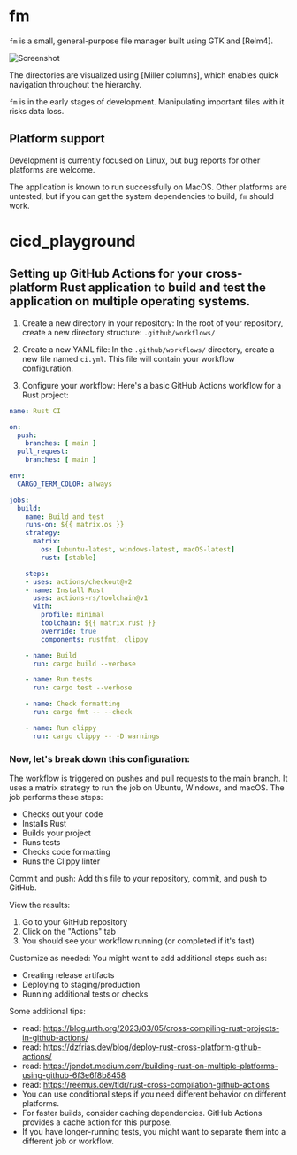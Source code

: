 # fm

`fm` is a small, general-purpose file manager built using GTK and [Relm4].

![Screenshot](https://user-images.githubusercontent.com/1372438/164090003-20bca431-e2ef-475a-86d4-df64d10e1989.png)

The directories are visualized using [Miller columns], which enables quick
navigation throughout the hierarchy.

`fm` is in the early stages of development. Manipulating important files with it
risks data loss.

## Platform support

Development is currently focused on Linux, but bug reports for other platforms
are welcome.

The application is known to run successfully on MacOS. Other platforms are
untested, but if you can get the system dependencies to build, `fm` should work.

# cicd_playground

## Setting up GitHub Actions for your cross-platform Rust application to build and test the application on multiple operating systems.

1. Create a new directory in your repository:
   In the root of your repository, create a new directory structure: `.github/workflows/`

2. Create a new YAML file:
   In the `.github/workflows/` directory, create a new file named `ci.yml`. This file will contain your workflow configuration.

3. Configure your workflow:
   Here's a basic GitHub Actions workflow for a Rust project:

```yaml
name: Rust CI

on:
  push:
    branches: [ main ]
  pull_request:
    branches: [ main ]

env:
  CARGO_TERM_COLOR: always

jobs:
  build:
    name: Build and test
    runs-on: ${{ matrix.os }}
    strategy:
      matrix:
        os: [ubuntu-latest, windows-latest, macOS-latest]
        rust: [stable]

    steps:
    - uses: actions/checkout@v2
    - name: Install Rust
      uses: actions-rs/toolchain@v1
      with:
        profile: minimal
        toolchain: ${{ matrix.rust }}
        override: true
        components: rustfmt, clippy

    - name: Build
      run: cargo build --verbose

    - name: Run tests
      run: cargo test --verbose

    - name: Check formatting
      run: cargo fmt -- --check

    - name: Run clippy
      run: cargo clippy -- -D warnings
```

### Now, let's break down this configuration:

The workflow is triggered on pushes and pull requests to the main branch.
It uses a matrix strategy to run the job on Ubuntu, Windows, and macOS.
The job performs these steps:

- Checks out your code
- Installs Rust
- Builds your project
- Runs tests
- Checks code formatting
- Runs the Clippy linter

Commit and push:
Add this file to your repository, commit, and push to GitHub.

View the results:

1. Go to your GitHub repository
2. Click on the "Actions" tab
3. You should see your workflow running (or completed if it's fast)

Customize as needed:
You might want to add additional steps such as:

- Creating release artifacts
- Deploying to staging/production
- Running additional tests or checks

Some additional tips:

- read: https://blog.urth.org/2023/03/05/cross-compiling-rust-projects-in-github-actions/
- read: https://dzfrias.dev/blog/deploy-rust-cross-platform-github-actions/
- read: https://jondot.medium.com/building-rust-on-multiple-platforms-using-github-6f3e6f8b8458
- read: https://reemus.dev/tldr/rust-cross-compilation-github-actions
- You can use conditional steps if you need different behavior on different platforms.
- For faster builds, consider caching dependencies. GitHub Actions provides a cache action for this purpose.
- If you have longer-running tests, you might want to separate them into a different job or workflow.
